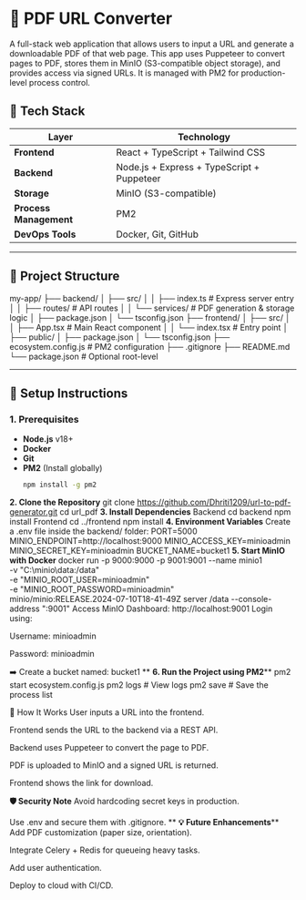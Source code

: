 # 📄 PDF URL Converter

A full-stack web application that allows users to input a URL and generate a downloadable PDF of that web page. This app uses Puppeteer to convert pages to PDF, stores them in MinIO (S3-compatible object storage), and provides access via signed URLs. It is managed with PM2 for production-level process control.



## 🧰 Tech Stack

| Layer        | Technology                            |
|--------------|----------------------------------------|
| **Frontend** | React + TypeScript + Tailwind CSS     |
| **Backend**  | Node.js + Express + TypeScript + Puppeteer |
| **Storage**  | MinIO (S3-compatible)                 |
| **Process Management** | PM2                         |
| **DevOps Tools** | Docker, Git, GitHub               |

---

## 📁 Project Structure

my-app/
├── backend/
│ ├── src/
│ │ ├── index.ts # Express server entry
│ │ ├── routes/ # API routes
│ │ └── services/ # PDF generation & storage logic
│ ├── package.json
│ └── tsconfig.json
├── frontend/
│ ├── src/
│ │ ├── App.tsx # Main React component
│ │ └── index.tsx # Entry point
│ ├── public/
│ ├── package.json
│ └── tsconfig.json
├── ecosystem.config.js # PM2 configuration
├── .gitignore
├── README.md
└── package.json # Optional root-level


---

## 🔧 Setup Instructions

### 1. Prerequisites

- **Node.js** v18+
- **Docker**
- **Git**
- **PM2** (Install globally)
  ```bash
  npm install -g pm2
**2. Clone the Repository**
git clone https://github.com/Dhriti1209/url-to-pdf-generator.git
cd url_pdf
**3. Install Dependencies**
Backend
cd backend
npm install
Frontend
cd ../frontend
npm install
**4. Environment Variables**
Create a .env file inside the backend/ folder:
PORT=5000
MINIO_ENDPOINT=http://localhost:9000
MINIO_ACCESS_KEY=minioadmin
MINIO_SECRET_KEY=minioadmin
BUCKET_NAME=bucket1
**5. Start MinIO with Docker**
docker run -p 9000:9000 -p 9001:9001 --name minio1 \
-v "C:\minio\data:/data" \
-e "MINIO_ROOT_USER=minioadmin" \
-e "MINIO_ROOT_PASSWORD=minioadmin" \
minio/minio:RELEASE.2024-07-10T18-41-49Z server /data --console-address ":9001"
Access MinIO Dashboard: http://localhost:9001
Login using:

Username: minioadmin

Password: minioadmin

➡️ Create a bucket named: bucket1
**
**6. Run the Project using PM2****
pm2 start ecosystem.config.js
pm2 logs        # View logs
pm2 save        # Save the process list

🧪 How It Works
User inputs a URL into the frontend.

Frontend sends the URL to the backend via a REST API.

Backend uses Puppeteer to convert the page to PDF.

PDF is uploaded to MinIO and a signed URL is returned.

Frontend shows the link for download.

**🛡️ Security Note**
Avoid hardcoding secret keys in production.

Use .env and secure them with .gitignore.
**
**💡 Future Enhancements****
Add PDF customization (paper size, orientation).

Integrate Celery + Redis for queueing heavy tasks.

Add user authentication.

Deploy to cloud with CI/CD.


